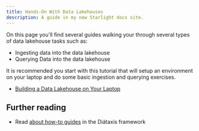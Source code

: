 ```yaml
---
title: Hands-On With Data Lakehouses
description: A guide in my new Starlight docs site.
---
```


On this page you'll find several guides walking your through several types of data lakehouse tasks such as:

- Ingesting data into the data lakehouse
- Querying Data into the data lakehouse

It is recommended you start with this tutorial that will setup an environment on your laptop and do some basic ingestion and querying exercises.

- [Building a Data Lakehouse on Your Laptop](https://dev.to/alexmercedcoder/data-engineering-create-a-apache-iceberg-based-data-lakehouse-on-your-laptop-41a8)

## Further reading

- Read [about how-to guides](https://diataxis.fr/how-to-guides/) in the Diátaxis framework
